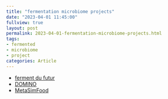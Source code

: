 ```yaml
---
title: "fermentation microbiome projects"
date: "2023-04-01 11:45:00" 
fullview: true
layout: post
permalink: 2023-04-01-fermentation-microbiome-projects.html
tags: 
- fermented
- microbiome
- project
categories: Article
---
```


- [ferment du futur](https://fermentsdufutur.hub.inrae.fr/)
- [DOMINO](https://fme.micalis.fr/projects/domino/)
- [MetaSimFood](https://www.metasimfood.inrae.fr/)


